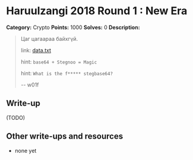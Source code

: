 # Haruulzangi 2018 Round 1 : New Era

**Category:** Crypto
**Points:** 1000
**Solves:** 0
**Description:**

>Цаг цагаараа байхгүй.
>
> link: [data.txt](data.txt)
>
> hint: `base64 + Stegnoo = Magic`
>
> hint: `What is the f***** stegbase64?`
>
>--
> w01f


## Write-up

(TODO)

## Other write-ups and resources

* none yet


